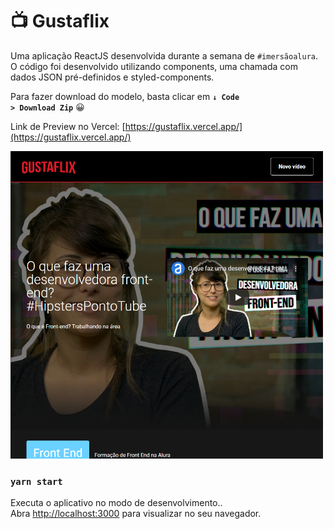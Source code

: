 # 📺 Gustaflix

Uma aplicação ReactJS desenvolvida durante a semana de <code>#imersãoalura</code>.
O código foi desenvolvido utilizando components, uma chamada com dados JSON pré-definidos e styled-components.

Para fazer download do modelo, basta clicar em <code>**↓ Code > Download Zip**</code> 😀

Link de Preview no Vercel: [https://gustaflix.vercel.app/](https://gustaflix.vercel.app/)

<p float="left">
<img src="https://raw.githubusercontent.com/taylosstls/gustaflix/master/src/assets/img/gustaflix_apresentacao.png" width="500" alt="Gustaflix">
</p>

### `yarn start`

Executa o aplicativo no modo de desenvolvimento..<br />
Abra [http://localhost:3000](http://localhost:3000) para visualizar no seu navegador.
